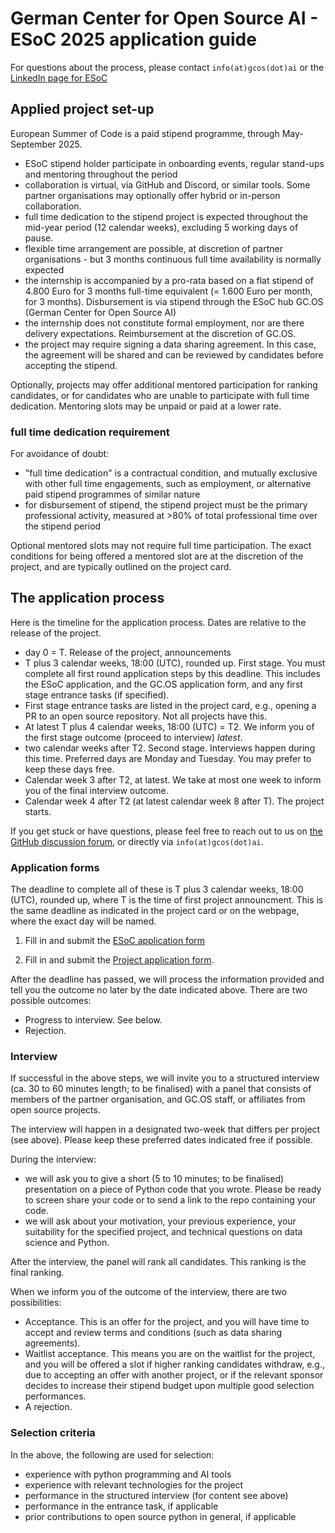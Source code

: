 # German Center for Open Source AI - ESoC 2025 application guide

For questions about the process, please contact `info(at)gcos(dot)ai` or the [LinkedIn page for ESoC](https://www.linkedin.com/posts/european-summer-of-code)

## Applied project set-up

European Summer of Code is a paid stipend programme, through May-September 2025.

* ESoC stipend holder participate in onboarding events, regular stand-ups and mentoring throughout the period
* collaboration is virtual, via GitHub and Discord, or similar tools. Some partner organisations may optionally offer hybrid or in-person collaboration.
* full time dedication to the stipend project is expected throughout the mid-year period (12 calendar weeks), excluding 5 working days of pause.
* flexible time arrangement are possible, at discretion of partner organisations - but 3 months continuous full time availability is normally expected
* the internship is accompanied by a pro-rata based on a flat stipend of 4.800 Euro for 3 months full-time equivalent (= 1.600 Euro per month, for 3 months). Disbursement is via stipend through the ESoC hub GC.OS (German Center for Open Source AI)
* the internship does not constitute formal employment, nor are there delivery expectations. Reimbursement at the discretion of GC.OS.
* the project may require signing a data sharing agreement. In this case, the agreement will be shared and can be reviewed by candidates before accepting the stipend.

Optionally, projects may offer additional mentored participation for ranking candidates, or for candidates who are unable to participate with full time dedication. Mentoring slots may be unpaid or paid at a lower rate.

### full time dedication requirement

For avoidance of doubt:

* "full time dedication" is a contractual condition, and mutually exclusive with other full time engagements, such as employment, or alternative paid stipend programmes of similar nature
* for disbursement of stipend, the stipend project must be the primary professional activity, measured at >80% of total professional time over the stipend period

Optional mentored slots may not require full time participation. The exact conditions for being offered a mentored slot are at the discretion of the project, and are typically outlined on the project card.

## The application process

Here is the timeline for the application process.
Dates are relative to the release of the project.

- day 0 = T. Release of the project, announcements
- T plus 3 calendar weeks, 18:00 (UTC), rounded up. First stage. You must complete all first round application steps by this deadline. This includes the ESoC application, and the GC.OS application form, and any first stage entrance tasks (if specified).
- First stage entrance tasks are listed in the project card, e.g., opening a PR to an open source repository. Not all projects have this.
- At latest T plus 4 calendar weeks, 18:00 (UTC) = T2. We inform you of the first stage outcome (proceed to interview) *latest*.
- two calendar weeks after T2. Second stage. Interviews happen during this time. Preferred days are Monday and Tuesday. You may prefer to keep these days free.
- Calendar week 3 after T2, at latest. We take at most one week to inform you of the final interview outcome.
- Calendar week 4 after T2 (at latest calendar week 8 after T). The project starts.

If you get stuck or have questions, please feel free to reach out to us on [the GitHub discussion forum](https://github.com/european-summer-of-code/esoc2025/discussions), or directly via `info(at)gcos(dot)ai`.


### Application forms

The deadline to complete all of these is T plus 3 calendar weeks, 18:00 (UTC), rounded up, where T is the time of first project announcment. This is the same deadline as indicated in the project card or on the webpage, where the exact day will be named.

1. Fill in and submit the [ESoC application form](https://www.linkedin.com/posts/european-summer-of-code_european-summer-of-code-activity-7308135810648715264-RbpO)

2. Fill in and submit the [Project application form](https://forms.office.com/e/GhGWQLdseU).

After the deadline has passed, we will process the information provided and tell you the outcome no later by the date indicated above. There are two possible outcomes:

- Progress to interview. See below.
- Rejection.

### Interview

If successful in the above steps, we will invite you to a structured interview (ca. 30 to 60 minutes length; to be finalised) with a panel that consists of members of the partner organisation, and GC.OS staff, or affiliates from open source projects.

The interview will happen in a designated two-week that differs per project (see above). Please keep these preferred dates indicated free if possible.

During the interview:

- we will ask you to give a short (5 to 10 minutes; to be finalised) presentation on a piece of Python code that you wrote. Please be ready to screen share your code or to send a link to the repo containing your code.
- we will ask about your motivation, your previous experience, your suitability for the specified project, and technical questions on data science and Python.

After the interview, the panel will rank all candidates. This ranking is the final ranking.

When we inform you of the outcome of the interview, there are two possibilities:

* Acceptance. This is an offer for the project, and you will have time to accept and review terms and conditions (such as data sharing agreements).
* Waitlist acceptance. This means you are on the waitlist for the project, and you will be offered a slot if higher ranking candidates withdraw, e.g., due to accepting an offer with another project, or if the relevant sponsor decides to increase their stipend budget upon multiple good selection performances.
* A rejection.

### Selection criteria

In the above, the following are used for selection:

* experience with python programming and AI tools
* experience with relevant technologies for the project
* performance in the structured interview (for content see above)
* performance in the entrance task, if applicable
* prior contributions to open source python in general, if applicable
